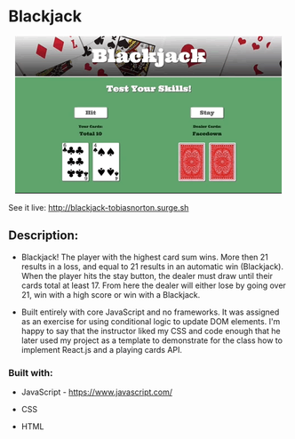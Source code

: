 # Blackjack

<p align="center">
  <img src="https://github.com/TobiasNorton/blackjack/blob/master/public/Blackjack.gif?raw=true" alt="Blackjack animation"/>
</p>

See it live: http://blackjack-tobiasnorton.surge.sh

## Description:

- Blackjack! The player with the highest card sum wins. More then 21 results in a loss, and equal to 21 results in an automatic win (Blackjack). When the player hits the stay button, the dealer must draw until their cards total at least 17. From here the dealer will either lose by going over 21, win with a high score or win with a Blackjack.

- Built entirely with core JavaScript and no frameworks. It was assigned as an exercise for using conditional logic to update DOM elements. I'm happy to say that the instructor liked my CSS and code enough that he later used my project as a template to demonstrate for the class how to implement React.js and a playing cards API.

### Built with:

- JavaScript - https://www.javascript.com/

- CSS

- HTML
